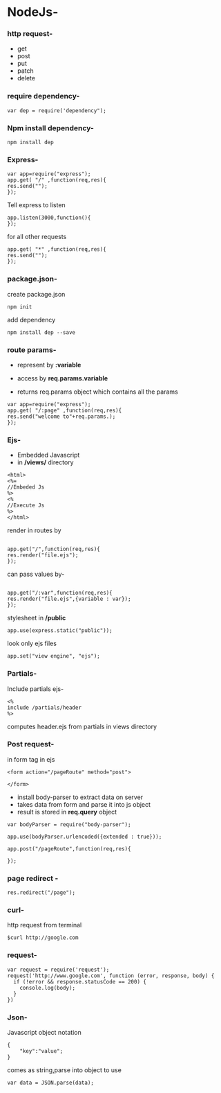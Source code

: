 # NodeJs-

### http request-
- get
- post
- put
- patch
- delete

### require dependency-
```
var dep = require('dependency");
```

### Npm install dependency-
```
npm install dep
```

### Express-
```
var app=require("express");
app.get( "/" ,function(req,res){
res.send("");
});
```
Tell express to listen
```
app.listen(3000,function(){
});
```
for all other requests
```
app.get( "*" ,function(req,res){
res.send("");
});
```

### package.json-

create package.json
```
npm init
```
add dependency
```
npm install dep --save
```


### route params-
- represent by **:variable**

- access by **req.params.variable**

- returns req.params object which contains all the params

```
var app=require("express");
app.get( "/:page" ,function(req,res){
res.send("welcome to"+req.params.);
});
```
### Ejs-

- Embedded Javascript
- in **/views/** directory

```
<html>
<%=  
//Embeded Js
%>
<%
//Execute Js
%>
</html>
```
render in routes by
```

app.get("/",function(req,res){
res.render("file.ejs");
});

```

can pass values by-
```

app.get("/:var",function(req,res){
res.render("file.ejs",{variable : var});
});

```
stylesheet in **/public**
```
app.use(express.static("public"));
```
look only ejs files
```
app.set("view engine", "ejs");

```
### Partials-
Include partials ejs-
```
<%
include /partials/header
%>
```
computes header.ejs from partials in views directory

### Post request-
in form tag in ejs 
```
<form action="/pageRoute" method="post">

</form>
```
- install body-parser to extract data on server
- takes data from form and parse it into js object
- result is stored in **req.query** object

```
var bodyParser = require("body-parser");

app.use(bodyParser.urlencoded({extended : true}));

app.post("/pageRoute",function(req,res){

});
```
### page redirect -
```
res.redirect("/page");
```
### curl-
http request from terminal
```
$curl http://google.com
```
### request-
```
var request = require('request');
request('http://www.google.com', function (error, response, body) {
  if (!error && response.statusCode == 200) {
    console.log(body);
  }
})
```
### Json-
Javascript object notation
```
{
	"key":"value";
}
```
comes as string,parse into object to use
```
var data = JSON.parse(data);
```